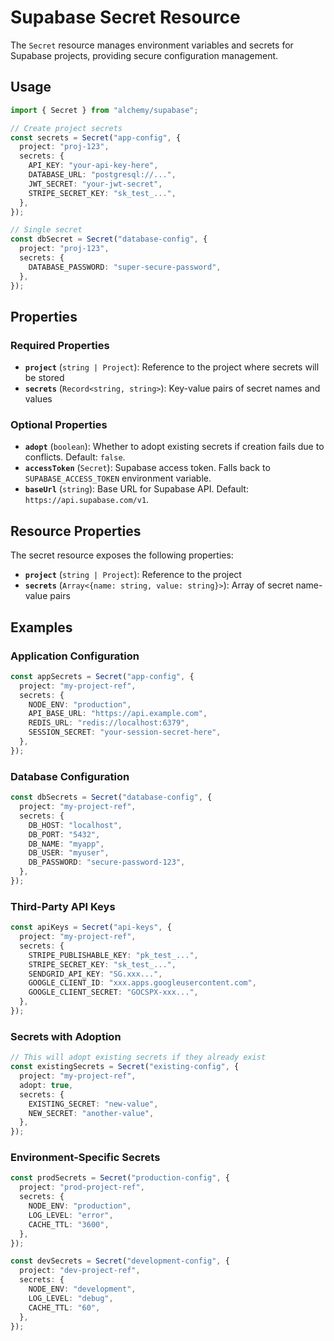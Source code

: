 # Supabase Secret Resource

The `Secret` resource manages environment variables and secrets for Supabase projects, providing secure configuration management.

## Usage

```typescript
import { Secret } from "alchemy/supabase";

// Create project secrets
const secrets = Secret("app-config", {
  project: "proj-123",
  secrets: {
    API_KEY: "your-api-key-here",
    DATABASE_URL: "postgresql://...",
    JWT_SECRET: "your-jwt-secret",
    STRIPE_SECRET_KEY: "sk_test_...",
  },
});

// Single secret
const dbSecret = Secret("database-config", {
  project: "proj-123",
  secrets: {
    DATABASE_PASSWORD: "super-secure-password",
  },
});
```

## Properties

### Required Properties

- **`project`** (`string | Project`): Reference to the project where secrets will be stored
- **`secrets`** (`Record<string, string>`): Key-value pairs of secret names and values

### Optional Properties

- **`adopt`** (`boolean`): Whether to adopt existing secrets if creation fails due to conflicts. Default: `false`.
- **`accessToken`** (`Secret`): Supabase access token. Falls back to `SUPABASE_ACCESS_TOKEN` environment variable.
- **`baseUrl`** (`string`): Base URL for Supabase API. Default: `https://api.supabase.com/v1`.

## Resource Properties

The secret resource exposes the following properties:

- **`project`** (`string | Project`): Reference to the project
- **`secrets`** (`Array<{name: string, value: string}>`): Array of secret name-value pairs

## Examples

### Application Configuration

```typescript
const appSecrets = Secret("app-config", {
  project: "my-project-ref",
  secrets: {
    NODE_ENV: "production",
    API_BASE_URL: "https://api.example.com",
    REDIS_URL: "redis://localhost:6379",
    SESSION_SECRET: "your-session-secret-here",
  },
});
```

### Database Configuration

```typescript
const dbSecrets = Secret("database-config", {
  project: "my-project-ref", 
  secrets: {
    DB_HOST: "localhost",
    DB_PORT: "5432",
    DB_NAME: "myapp",
    DB_USER: "myuser",
    DB_PASSWORD: "secure-password-123",
  },
});
```

### Third-Party API Keys

```typescript
const apiKeys = Secret("api-keys", {
  project: "my-project-ref",
  secrets: {
    STRIPE_PUBLISHABLE_KEY: "pk_test_...",
    STRIPE_SECRET_KEY: "sk_test_...",
    SENDGRID_API_KEY: "SG.xxx...",
    GOOGLE_CLIENT_ID: "xxx.apps.googleusercontent.com",
    GOOGLE_CLIENT_SECRET: "GOCSPX-xxx...",
  },
});
```

### Secrets with Adoption

```typescript
// This will adopt existing secrets if they already exist
const existingSecrets = Secret("existing-config", {
  project: "my-project-ref",
  adopt: true,
  secrets: {
    EXISTING_SECRET: "new-value",
    NEW_SECRET: "another-value",
  },
});
```

### Environment-Specific Secrets

```typescript
const prodSecrets = Secret("production-config", {
  project: "prod-project-ref",
  secrets: {
    NODE_ENV: "production",
    LOG_LEVEL: "error",
    CACHE_TTL: "3600",
  },
});

const devSecrets = Secret("development-config", {
  project: "dev-project-ref",
  secrets: {
    NODE_ENV: "development", 
    LOG_LEVEL: "debug",
    CACHE_TTL: "60",
  },
});
```
